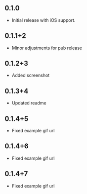 ## 0.1.0

* Initial release with iOS support.

## 0.1.1+2

* Minor adjustments for pub release

## 0.1.2+3

* Added screenshot

## 0.1.3+4

* Updated readme

## 0.1.4+5

* Fixed example gif url

## 0.1.4+6

* Fixed example gif url


## 0.1.4+7

* Fixed example gif url
